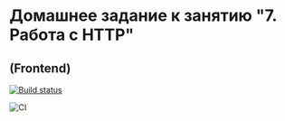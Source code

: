 # Домашнее задание к занятию "7. Работа с HTTP"
## (Frontend)

[![Build status](https://ci.appveyor.com/api/projects/status/p579x3i75649lmkh?svg=true)](https://ci.appveyor.com/project/Olesya1988/ahj-http)

![CI](https://github.com/Olesya1988/ahj-http/actions/workflows/web.yml/badge.svg)